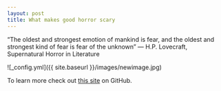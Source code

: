 ```yaml
---
layout: post
title: What makes good horror scary
---
```

“The oldest and strongest emotion of mankind is fear, and the oldest and strongest kind of fear is fear of the unknown” 
― H.P. Lovecraft, Supernatural Horror in Literature

![_config.yml]({{ site.baseurl }}/images/newimage.jpg)

To learn more check out [this site](https://en.wikipedia.org/wiki/Hamburger) on GitHub.
